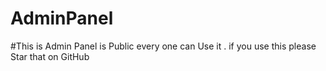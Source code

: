 # AdminPanel
#This is Admin Panel is Public every one can Use it .
if you use this please Star that on GitHub 

